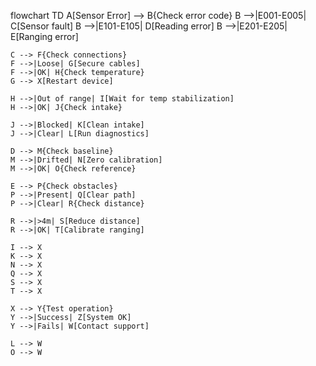 flowchart TD
    A[Sensor Error] --> B{Check error code}
    B -->|E001-E005| C[Sensor fault]
    B -->|E101-E105| D[Reading error]
    B -->|E201-E205| E[Ranging error]
    
    C --> F{Check connections}
    F -->|Loose| G[Secure cables]
    F -->|OK| H{Check temperature}
    G --> X[Restart device]
    
    H -->|Out of range| I[Wait for temp stabilization]
    H -->|OK| J{Check intake}
    
    J -->|Blocked| K[Clean intake]
    J -->|Clear| L[Run diagnostics]
    
    D --> M{Check baseline}
    M -->|Drifted| N[Zero calibration]
    M -->|OK| O{Check reference}
    
    E --> P{Check obstacles}
    P -->|Present| Q[Clear path]
    P -->|Clear| R{Check distance}
    
    R -->|>4m| S[Reduce distance]
    R -->|OK| T[Calibrate ranging]
    
    I --> X
    K --> X
    N --> X
    Q --> X
    S --> X
    T --> X
    
    X --> Y{Test operation}
    Y -->|Success| Z[System OK]
    Y -->|Fails| W[Contact support]
    
    L --> W
    O --> W